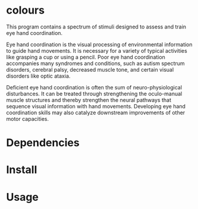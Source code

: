 # colours
This program contains a spectrum of stimuli designed to assess and train eye hand coordination.

Eye hand coordination is the visual processing of environmental information to guide hand movements. It is necessary for a variety of typical activities like grasping a cup or using a pencil. Poor eye hand coordination accompanies many syndromes and conditions, such as autism spectrum disorders, cerebral palsy, decreased muscle tone, and certain visual disorders like optic ataxia.

Deficient eye hand coordination is often the sum of neuro-physiological disturbances. It can be treated through strengthening the oculo-manual muscle structures and thereby strengthen the neural pathways that sequence visual information with hand movements. Developing eye hand coordination skills may also catalyze downstream improvements of other motor capacities.
# Dependencies
# Install
# Usage
